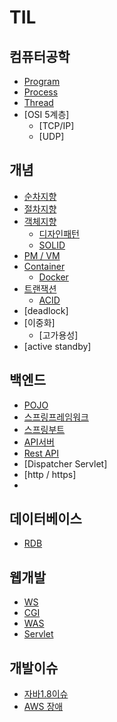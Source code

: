﻿  # TIL

## 컴퓨터공학
- [Program](./computer/program.md)
- [Process](./computer/process.md)
- [Thread](./computer/thread.md)
- [OSI 5계층]
  - [TCP/IP]
  - [UDP]
  

## 개념
- [순차지향](./concept/SequentialOridentedProgramming.md)
- [절차지향](./concept/ProceduralProgramming.md)
- [객체지향](./concept/ObjectOrientedProgramming.md)
  - [디자인패턴](./concept/designpattern.md)
  - [SOLID](./concept/solid.md)
- [PM / VM](./concept/pmvm.md)
- [Container](./concept/container.md)
  - [Docker](./concept/docker.md)
- [트랜잭션](./concept/Transaction.md)
  - [ACID](./concept/ACID.md)
- [deadlock]
- [이중화]
  - [고가용성]
- [active standby]

## 백엔드
- [POJO](./backend/pojo.md)
- [스프링프레임워크](./backend/SpringFramework.md)
- [스프링부트](./backend/SpringBoot.md)
- [API서버](./backend/APIServer.md)
- [Rest API](./backend/restAPI.md)
- [Dispatcher Servlet]
- [http / https]
- 

## 데이터베이스
  - [RDB](./DataBase/RDB.md)

##  웹개발
  - [WS](./Web/WS.md)
  - [CGI](./Web/CGI.md)
  - [WAS](./Web/WAS.md)
  - [Servlet](./Web/servlet.md)

## 개발이슈
- [자바1.8이슈](./Issue/java.md)
- [AWS 장애](./Issue/AWS.md)
